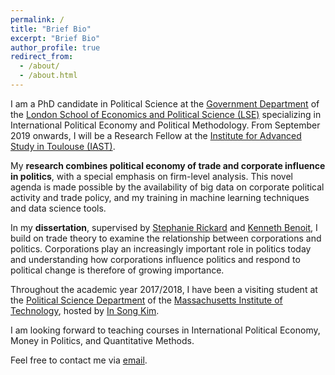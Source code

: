 ```yaml
---
permalink: /
title: "Brief Bio"
excerpt: "Brief Bio"
author_profile: true
redirect_from: 
  - /about/
  - /about.html
---
```


I am a PhD candidate in Political Science at the [Government Department](http://www.lse.ac.uk/government/people/research-students/jan-stuckatz) of the [London School of Economics and Political Science (LSE)](www.lse.ac.uk) specializing in International Political Economy and Political Methodology. From September 2019 onwards, I will be a Research Fellow at the [Institute for Advanced Study in Toulouse (IAST)](http://www.iast.fr/).

My **research combines political economy of trade and corporate influence in politics**, with a special emphasis on firm-level analysis. This novel agenda is made possible by the availability of big data on corporate political activity and trade policy, and my training in machine learning techniques and data science tools.

In my **dissertation**, supervised by [Stephanie Rickard](http://personal.lse.ac.uk/rickard/) and [Kenneth Benoit](http://kenbenoit.net/), I build on trade theory to examine the relationship between corporations and politics. Corporations play an increasingly important role in politics today and understanding how corporations influence politics and respond to political change is therefore of growing importance. 

Throughout the academic year 2017/2018, I have been a visiting student at the [Political Science Department](https://polisci.mit.edu/) of the [Massachusetts Institute of Technology](http://www.mit.edu/), hosted by [In Song Kim](http://web.mit.edu/insong/www/index.html).

I am looking forward to teaching courses in International Political Economy, Money in Politics, and Quantitative Methods.

Feel free to contact me via [email](mailto:j.stuckatz@lse.ac.uk).
